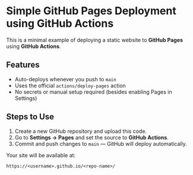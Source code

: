 # Simple GitHub Pages Deployment using GitHub Actions

This is a minimal example of deploying a static website to **GitHub Pages** using **GitHub Actions**.

## Features
- Auto-deploys whenever you push to `main`
- Uses the official `actions/deploy-pages` action
- No secrets or manual setup required (besides enabling Pages in Settings)

## Steps to Use

1. Create a new GitHub repository and upload this code.
2. Go to **Settings → Pages** and set the source to **GitHub Actions**.
3. Commit and push changes to `main` — GitHub will deploy automatically.

Your site will be available at:
```
https://<username>.github.io/<repo-name>/
```
